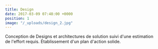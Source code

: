 ```yaml
---
title: Design
date: 2017-03-09 07:48:00 +0000
position: 1
image: "/_uploads/design_2.jpg"
---
```


Conception de Designs et architectures de solution suivi d'une estimation de l'effort requis. Établissement d'un plan d'action solide.